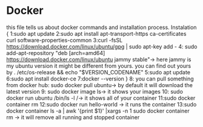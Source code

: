 # Docker

this file tells us about docker commands and installation process.
Instalation
{
  1:sudo apt update
  2:sudo apt install apt-transport-https ca-certificates curl software-properties-common
  3:curl -fsSL https://download.docker.com/linux/ubuntu/gpg | sudo apt-key add -
  4: sudo add-apt-repository "deb [arch=amd64] https://download.docker.com/linux/ubuntu jammy stable"-> here jammy is my ubuntu version it might be different from yours. you can find out yours by  . /etc/os-release && echo "$VERSION_CODENAME"
  5:sudo apt update
  6:sudo apt install docker-ce
  7:docker --version
}
  8: you can pull something from docker hub: sudo docker pull ubuntu-> by default it will download the latest version
  9: sudo docker image ls-> it shows your images
  10: sudo docker run ubuntu /bin/ls -l /-> it shows all of your container
  11:sudo docker container rm <NO of container>
  12:sudo docker run hello-world -> it runs the container
  13:sudo docker container ls -a | awk '{print $1}' |xargs -n 1 sudo docker container rm -> it will remove all running and stopped container
  
 
